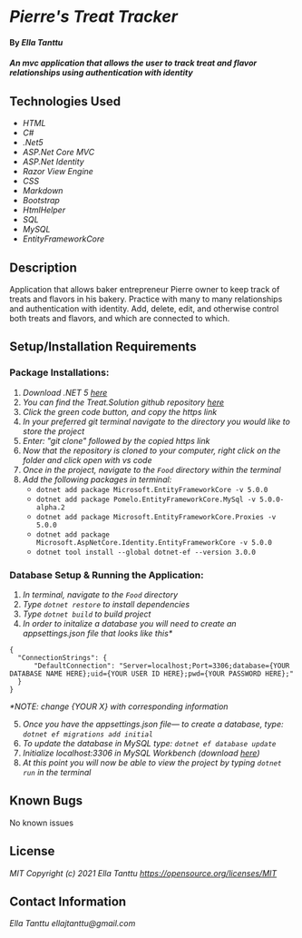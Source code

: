 # _Pierre's Treat Tracker_

#### By _**Ella Tanttu**_

#### _An mvc application that allows the user to track treat and flavor relationships using authentication with identity_

## Technologies Used

* _HTML_
* _C#_
* _.Net5_
* _ASP.Net Core MVC_
* _ASP.Net Identity_
* _Razor View Engine_
* _CSS_
* _Markdown_
* _Bootstrap_
* _HtmlHelper_
* _SQL_
* _MySQL_
* _EntityFrameworkCore_

## Description

Application that allows baker entrepreneur Pierre owner to keep track of treats and flavors in his bakery. Practice with many to many relationships and authentication with identity. Add, delete, edit, and otherwise control both treats and flavors, and which are connected to which.

## Setup/Installation Requirements

### **Package Installations:**
1. _Download .NET 5 [here](https://dotnet.microsoft.com/en-us/download/dotnet/5.0)_
2. _You can find the Treat.Solution github repository [here](https://github.com/ellajtanttu/Treat.Solution)_
3. _Click the green code button, and copy the https link_
4. _In your preferred git terminal navigate to the directory you would like to store the project_
5. _Enter: "git clone" followed by the copied https link_
6. _Now that the repository is cloned to your computer, right click on the folder and click open with vs code_
7. _Once in the project, navigate to the `Food` directory within the terminal_
8. _Add the following packages in terminal:_
   - `dotnet add package Microsoft.EntityFrameworkCore -v 5.0.0`
   - `dotnet add package Pomelo.EntityFrameworkCore.MySql -v 5.0.0-alpha.2`
   - `dotnet add package Microsoft.EntityFrameworkCore.Proxies -v 5.0.0`
   - `dotnet add package Microsoft.AspNetCore.Identity.EntityFrameworkCore -v 5.0.0`
   - `dotnet tool install --global dotnet-ef --version 3.0.0`

### **Database Setup & Running the Application:**
1. _In terminal, navigate to the `Food` directory_
2. _Type `dotnet restore` to install dependencies_
3. _Type `dotnet build` to build project_
4. _In order to initalize a database you will need to create an appsettings.json file that looks like this*_
```
{
  "ConnectionStrings": {
      "DefaultConnection": "Server=localhost;Port=3306;database={YOUR DATABASE NAME HERE};uid={YOUR USER ID HERE};pwd={YOUR PASSWORD HERE};"
  }
}
```
   _*NOTE: change {YOUR X} with corresponding information_

5. _Once you have the appsettings.json file— to create a database, type: `dotnet ef migrations add initial`_
6. _To update the database in MySQL type: `dotnet ef database update`_
7. _Initialize localhost:3306 in MySQL Workbench (download [here](https://dev.mysql.com/downloads/workbench/))_
8. _At this point you will now be able to view the project by typing `dotnet run` in the terminal_

## Known Bugs

No known issues

## License

_MIT Copyright (c) 2021 Ella Tanttu_
_https://opensource.org/licenses/MIT_

## Contact Information

_Ella Tanttu ellajtanttu@gmail.com_